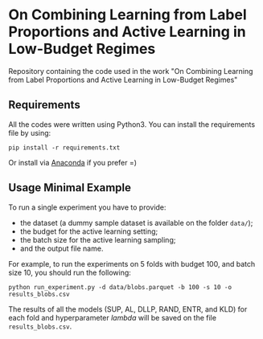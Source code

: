 # On Combining Learning from Label Proportions and Active Learning in Low-Budget Regimes

Repository containing the code used in the work "On Combining Learning from Label Proportions and Active Learning in Low-Budget Regimes"

## Requirements
All the codes were written using Python3. You can install the requirements file by using:

```
pip install -r requirements.txt
```

Or install via [Anaconda](https://conda.io/projects/conda/en/latest/user-guide/getting-started.html) if you prefer =)

## Usage Minimal Example
To run a single experiment you have to provide: 
- the dataset (a dummy sample dataset is available on the folder `data/`); 
- the budget for the active learning setting; 
- the batch size for the active learning sampling; 
- and the output file name. 

For example, to run the experiments on 5 folds with budget 100, and batch size 10, you should run the following:

```
python run_experiment.py -d data/blobs.parquet -b 100 -s 10 -o results_blobs.csv
```

The results of all the models (SUP, AL, DLLP, RAND, ENTR, and KLD) for each fold and hyperparameter $lambda$ will be saved on the file `results_blobs.csv`.